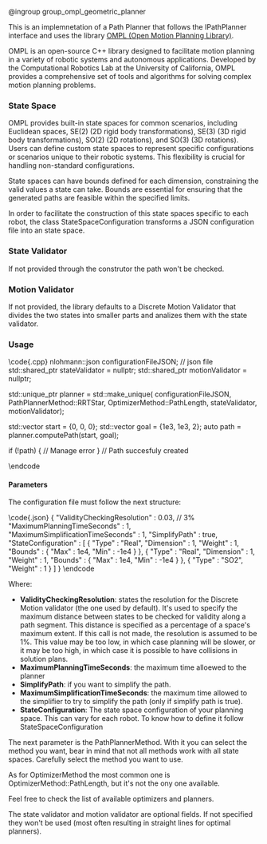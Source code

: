 @ingroup group_ompl_geometric_planner

This is an implemnetation of a Path Planner that follows the IPathPlanner interface and uses the library [OMPL (Open Motion Planning Library)](https://ompl.kavrakilab.org/index.html).

OMPL is an open-source C++ library designed to facilitate motion planning in a variety of robotic systems and autonomous applications. Developed by the Computational Robotics Lab at the University of California, OMPL provides a comprehensive set of tools and algorithms for solving complex motion planning problems.

### State Space

OMPL provides built-in state spaces for common scenarios, including Euclidean spaces, SE(2) (2D rigid body transformations), SE(3) (3D rigid body transformations), SO(2) (2D rotations), and SO(3) (3D rotations). Users can define custom state spaces to represent specific configurations or scenarios unique to their robotic systems. This flexibility is crucial for handling non-standard configurations.

State spaces can have bounds defined for each dimension, constraining the valid values a state can take. Bounds are essential for ensuring that the generated paths are feasible within the specified limits.

In order to facilitate the construction of this state spaces specific to each robot, the class StateSpaceConfiguration transforms a JSON configuration file into an state space.

### State Validator

If not provided through the construtor the path won't be checked.

### Motion Validator

If not provided, the library defaults to a Discrete Motion Validator that divides the two states into smaller parts and analizes them with the state validator.

### Usage

\code{.cpp}
nlohmann::json configurationFileJSON;  // json file
std::shared_ptr<IOMPLStateValidator> stateValidator = nullptr;
std::shared_ptr<IOMPLMotionValidator> motionValidator = nullptr;

std::unique_ptr<OMPLGeometricPlanner> planner =
    std::make_unique<OMPLGeometricPlanner>(
        configurationFileJSON,
        PathPlannerMethod::RRTStar,
        OptimizerMethod::PathLength,
        stateValidator,
        motionValidator);

std::vector<double> start = {0, 0, 0};
std::vector<double> goal = {1e3, 1e3, 2};
auto path = planner.computePath(start, goal);

if (!path) {
    // Manage error
}
// Path succesfuly created

\endcode

#### Parameters

The configuration file must follow the next structure:

\code{.json}
{
    "ValidityCheckingResolution" : 0.03,  // 3%
    "MaximumPlanningTimeSeconds" : 1,
    "MaximumSimplificationTimeSeconds" : 1,
    "SimplifyPath" : true,
    "StateConfiguration" : [
        {
            "Type" : "Real",
            "Dimension" : 1,
            "Weight" : 1,
            "Bounds" : {
                "Max" : 1e4,
                "Min" : -1e4
            }
        },
        {
            "Type" : "Real",
            "Dimension" : 1,
            "Weight" : 1,
            "Bounds" : {
                "Max" : 1e4,
                "Min" : -1e4
            }
        },
        {
            "Type" : "SO2",
            "Weight" : 1
        }
    ]
}
\endcode

Where:

- **ValidityCheckingResolution**: states the resolution for the Discrete Motion validator (the one used by default). It's used to specify the maximum distance between states to be checked for validity along a path segment. This distance is specified as a percentage of a space's maximum extent. If this call is not made, the resolution is assumed to be 1%. This value may be too low, in which case planning will be slower, or it may be too high, in which case it is possible to have collisions in solution plans.
- **MaximumPlanningTimeSeconds**: the maximum time alloewed to the planner
- **SimplifyPath**: if you want to simplify the path.
- **MaximumSimplificationTimeSeconds**: the maximum time allowed to the simplifier to try to simplify the path (only if simplify path is true).
- **StateConfiguration**: The state space configuration of your planning space. This can vary for each robot. To know how to define it follow StateSpaceConfiguration

The next parameter is the PathPlannerMethod. With it you can select the method you want, bear in mind that not all methods work with all state spaces. Carefully select the method you want to use.

As for OptimizerMethod the most common one is OptimizerMethod::PathLength, but it's not the ony one available.

Feel free to check the list of available optimizers and planners.

The state validator and motion validator are optional fields. If not specified they won't be used (most often resulting in straight lines for optimal planners).
